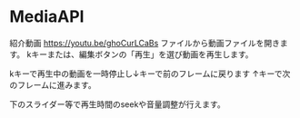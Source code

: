 # MediaAPI
紹介動画
https://youtu.be/ghoCurLCaBs
ファイルから動画ファイルを開きます。
kキーまたは、編集ボタンの「再生」を選び動画を再生します。

kキーで再生中の動画を一時停止し↓キーで前のフレームに戻ります
↑キーで次のフレームに進みます。

下のスライダー等で再生時間のseekや音量調整が行えます。
